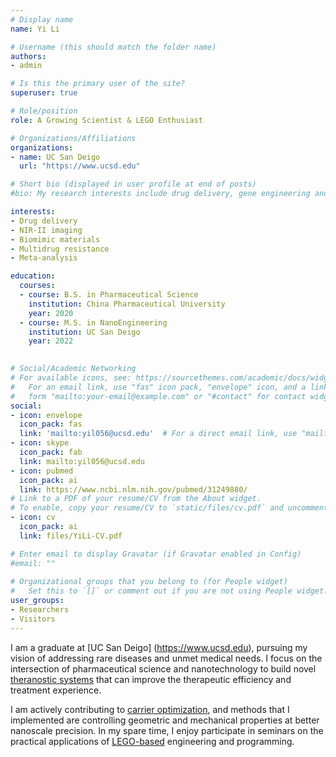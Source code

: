 ```yaml
---
# Display name
name: Yi Li

# Username (this should match the folder name)
authors:
- admin

# Is this the primary user of the site?
superuser: true

# Role/position
role: A Growing Scientist & LEGO Enthusiast 

# Organizations/Affiliations
organizations:
- name: UC San Deigo
  url: "https://www.ucsd.edu"

# Short bio (displayed in user profile at end of posts)
#bio: My research interests include drug delivery, gene engineering and tumor pharmacology.

interests:
- Drug delivery
- NIR-II imaging
- Biomimic materials
- Multidrug resistance
- Meta-analysis

education:
  courses:
  - course: B.S. in Pharmaceutical Science
    institution: China Pharmaceutical University
    year: 2020
  - course: M.S. in NanoEngineering
    institution: UC San Deigo
    year: 2022
    

# Social/Academic Networking
# For available icons, see: https://sourcethemes.com/academic/docs/widgets/#icons
#   For an email link, use "fas" icon pack, "envelope" icon, and a link in the
#   form "mailto:your-email@example.com" or "#contact" for contact widget.
social:
- icon: envelope
  icon_pack: fas
  link: 'mailto:yil056@ucsd.edu'  # For a direct email link, use "mailto:test@example.org".
- icon: skype
  icon_pack: fab
  link: mailto:yil056@ucsd.edu
- icon: pubmed
  icon_pack: ai
  link: https://www.ncbi.nlm.nih.gov/pubmed/31249880/
# Link to a PDF of your resume/CV from the About widget.
# To enable, copy your resume/CV to `static/files/cv.pdf` and uncomment the lines below.  
- icon: cv
  icon_pack: ai
  link: files/YiLi-CV.pdf

# Enter email to display Gravatar (if Gravatar enabled in Config)
#email: ""
  
# Organizational groups that you belong to (for People widget)
#   Set this to `[]` or comment out if you are not using People widget.  
user_groups:
- Researchers
- Visitors
---
```


I am a graduate at [UC San Deigo] (https://www.ucsd.edu), pursuing my vision of addressing rare diseases and unmet medical needs. I focus on the intersection of pharmaceutical science and nanotechnology to build novel [theranostic systems](#publication) that can improve the therapeutic efficiency and treatment experience.

I am actively contributing to [carrier optimization](#projects), and methods that I implemented are controlling geometric and mechanical properties at better nanoscale precision. In my spare time, I enjoy participate in seminars on the practical applications of [LEGO-based](#slider) engineering and programming.
